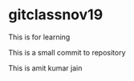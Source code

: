 # gitclassnov19
This is for learning

This is a small commit to repository

This is amit kumar jain

